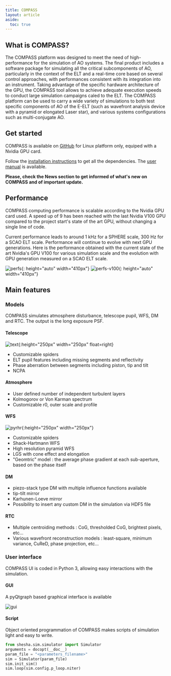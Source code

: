 ```yaml
---
title: COMPASS
layout: article
aside:
  toc: true
---
```


## What is COMPASS?

The COMPASS platform was designed to meet the need of high-performance for the simulation of AO systems. The final product includes a software package for simulating all the critical subcomponents of AO, particularly in the context of the ELT and a real-time core based on several control approaches, with performances consistent with its integration into an instrument. Taking advantage of the specific hardware architecture of the GPU, the COMPASS tool allows to achieve adequate execution speeds to conduct large simulation campaigns caled to the ELT.
The COMPASS platform can be used to carry a wide variety of simulations to
both test specific components of AO of the E-ELT (such as wavefront analysis
device with a pyramid or elongated Laser star), and various systems
configurations such as multi-conjugate AO.

## Get started

COMPASS is available on [GitHub](https://github.com/ANR-COMPASS/shesha.git) for Linux platform only, equiped with a Nvidia GPU card.

Follow the [installation instructions](install.html) to get all the dependencies.
The [user manual](manual.html) is available.

**Please, check the News section to get informed of what's new on COMPASS and of important update.**

## Performance

COMPASS computing performance is scalable according to the Nvidia GPU card used. A speed up of 9 has been reached with the last Nvidia V100 GPU compared to the project start's state of the art GPU, without changing a single line of code. 

Current performance leads to around 1 kHz for a SPHERE scale, 300 Hz for a SCAO ELT scale. Performance will continue to evolve with next GPU generations. Here is the performance obtained with the current state of the art Nvidia's GPU V100 for various simulation scale and the evolution with GPU generation measured on a SCAO ELT scale.

![perfs](assets/images/perf-GPUs.png){: height="auto" width="410px"}
![perfs-v100](assets/images/perfs-V100.png){: height="auto" width="410px"}

## Main features

### Models

COMPASS simulates atmosphere disturbance, telescope pupil, WFS, DM and RTC. The output is the long exposure PSF.

#### Telescope 

<span class="inner">![text](assets/images/ELT-pupil.png){:height="250px" width="250px" float=right}</span>

- Customizable spiders
- ELT pupil features including missing segments and reflectivity
- Phase aberration between segments including piston, tip and tilt 
- NCPA

#### Atmosphere

- User defined number of independent turbulent layers
- Kolmogorov or Von Karman spectrum
- Customizable r0, outer scale and profile

#### WFS

<span class="inner">![pyrhr](assets/images/High-res-pyr.png){:height="250px" width="250px"}</span>

- Customizable spiders
- Shack-Hartmann WFS
- High resolution pyramid WFS 
- LGS with cone effect and elongation
- "Geomtric" model : the average phase gradient at each sub-aperture, based on the phase itself

#### DM

- piezo-stack type DM with multiple influence functions available
- tip-tilt mirror
- Karhunen-Loeve mirror
- Possibility to insert any custom DM in the simulation via HDF5 file

#### RTC

- Multiple centroiding methods : CoG, thresholded CoG, brightest pixels, etc...
- Various wavefront reconstruction models : least-square, minimum variance, CuReD, phase projection, etc...

### User interface

COMPASS UI is coded in Python 3, allowing easy interactions with the simulation.

#### GUI

A pyQtgraph based graphical interface is available

![gui](assets/images/compass_widget.gif)

#### Script

Object oriented programmation of COMPASS makes scripts of simulation light and easy to write.

```python
from shesha.sim.simulator import Simulator
arguments = docopt(__doc__)
param_file = "<parameters_filename>"
sim = Simulator(param_file)
sim.init_sim()
sim.loop(sim.config.p_loop.niter)
```
